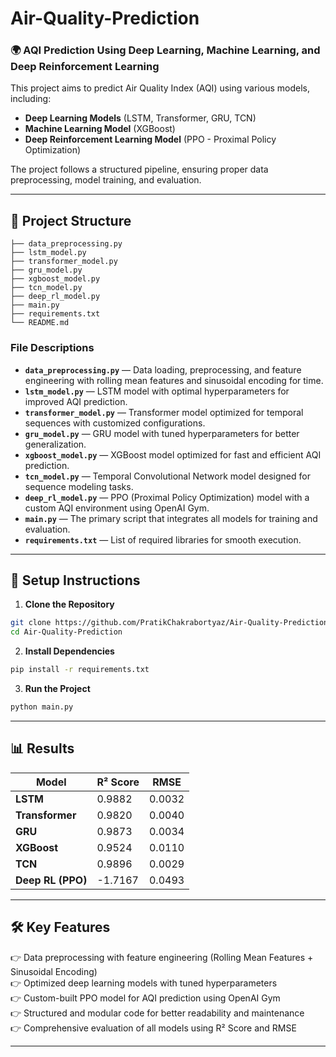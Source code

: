 # Air-Quality-Prediction

### 🌍 AQI Prediction Using Deep Learning, Machine Learning, and Deep Reinforcement Learning

This project aims to predict Air Quality Index (AQI) using various models, including:

- **Deep Learning Models** (LSTM, Transformer, GRU, TCN)  
- **Machine Learning Model** (XGBoost)  
- **Deep Reinforcement Learning Model** (PPO - Proximal Policy Optimization)  

The project follows a structured pipeline, ensuring proper data preprocessing, model training, and evaluation.

---

## 📂 Project Structure

```
├── data_preprocessing.py
├── lstm_model.py
├── transformer_model.py
├── gru_model.py
├── xgboost_model.py
├── tcn_model.py
├── deep_rl_model.py
├── main.py
├── requirements.txt
└── README.md
```

### **File Descriptions**
- **`data_preprocessing.py`** — Data loading, preprocessing, and feature engineering with rolling mean features and sinusoidal encoding for time.
- **`lstm_model.py`** — LSTM model with optimal hyperparameters for improved AQI prediction.
- **`transformer_model.py`** — Transformer model optimized for temporal sequences with customized configurations.
- **`gru_model.py`** — GRU model with tuned hyperparameters for better generalization.
- **`xgboost_model.py`** — XGBoost model optimized for fast and efficient AQI prediction.
- **`tcn_model.py`** — Temporal Convolutional Network model designed for sequence modeling tasks.
- **`deep_rl_model.py`** — PPO (Proximal Policy Optimization) model with a custom AQI environment using OpenAI Gym.
- **`main.py`** — The primary script that integrates all models for training and evaluation.
- **`requirements.txt`** — List of required libraries for smooth execution.

---

## 🚀 Setup Instructions

1. **Clone the Repository**
```bash
git clone https://github.com/PratikChakrabortyaz/Air-Quality-Prediction.git
cd Air-Quality-Prediction
```

2. **Install Dependencies**
```bash
pip install -r requirements.txt
```

3. **Run the Project**
```bash
python main.py
```

---

## 📊 Results

| **Model**            | **R² Score** | **RMSE** |
|----------------------|---------------|------------|
| **LSTM**              | 0.9882         | 0.0032      |
| **Transformer**       | 0.9820         | 0.0040      |
| **GRU**               | 0.9873         | 0.0034      |
| **XGBoost**           | 0.9524         | 0.0110      |
| **TCN**               | 0.9896         | 0.0029      |
| **Deep RL (PPO)**     | -1.7167        | 0.0493      |

---

## 🛠️ Key Features

👉 Data preprocessing with feature engineering (Rolling Mean Features + Sinusoidal Encoding)  
👉 Optimized deep learning models with tuned hyperparameters  
👉 Custom-built PPO model for AQI prediction using OpenAI Gym  
👉 Structured and modular code for better readability and maintenance  
👉 Comprehensive evaluation of all models using R² Score and RMSE  

---

